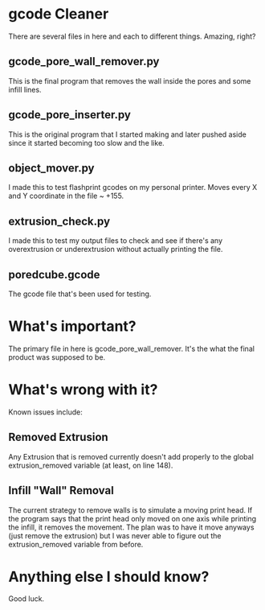 # gcode Cleaner
There are several files in here and each to different things. Amazing, right?

## gcode_pore_wall_remover.py
This is the final program that removes the wall inside the pores and some
infill lines.

## gcode_pore_inserter.py
This is the original program that I started making and later pushed aside since
it started becoming too slow and the like.

## object_mover.py
I made this to test flashprint gcodes on my personal printer.
Moves every X and Y coordinate in the file ~ +155.

## extrusion_check.py
I made this to test my output files to check and see if there's any
overextrusion or underextrusion without actually printing the file.

## poredcube.gcode
The gcode file that's been used for testing.

# What's important?
The primary file in here is gcode_pore_wall_remover. It's the what the final
product was supposed to be.

# What's wrong with it?
Known issues include:

## Removed Extrusion
Any Extrusion that is removed currently doesn't add properly to the global
extrusion_removed variable (at least, on line 148).

## Infill "Wall" Removal
The current strategy to remove walls is to simulate a moving print head.
If the program says that the print head only moved on one axis while printing
the infill, it removes the movement.
The plan was to have it move anyways (just remove the extrusion) but I was never
able to figure out the extrusion_removed variable from before.

# Anything else I should know?
Good luck.
